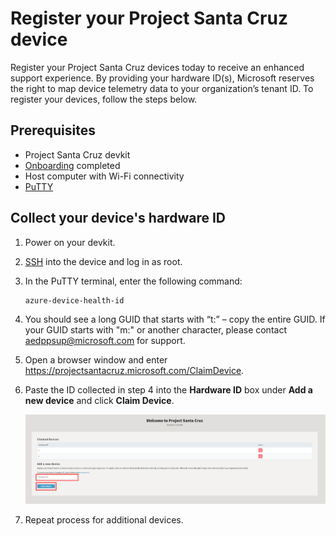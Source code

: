 # Register your Project Santa Cruz device

Register your Project Santa Cruz devices today to receive an enhanced support experience. By providing your hardware ID(s), Microsoft reserves the right to map device telemetry data to your organization’s tenant ID. To register your devices, follow the steps below.

## Prerequisites

- Project Santa Cruz devkit
- [Onboarding](https://github.com/microsoft/Project-Santa-Cruz-Preview/blob/main/user-guides/getting_started/azure-subscription-onboarding.md) completed
- Host computer with Wi-Fi connectivity
- [PuTTY](https://www.chiark.greenend.org.uk/~sgtatham/putty/latest.html)

## Collect your device's hardware ID

1. Power on your devkit.

1. [SSH](https://github.com/microsoft/Project-Santa-Cruz-Preview/blob/main/user-guides/general/troubleshooting/ssh_and_serial_connection_setup.md) into the device and log in as root.

1. In the PuTTY terminal, enter the following command:

    ```powershell
    azure-device-health-id
    ```

1. You should see a long GUID that starts with “t:” – copy the entire GUID. If your GUID starts with "m:" or another character, please contact aedppsup@microsoft.com for support.

1. Open a browser window and enter https://projectsantacruz.microsoft.com/ClaimDevice.

1. Paste the ID collected in step 4 into the **Hardware ID** box under **Add a new device** and click **Claim Device**.

    ![hardware_id](./getting_started_images/registration_hardware_id.png)

1. Repeat process for additional devices.
